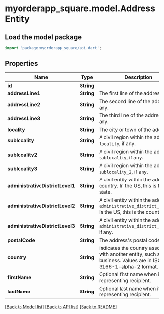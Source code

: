 # myorderapp_square.model.AddressEntity

## Load the model package
```dart
import 'package:myorderapp_square/api.dart';
```

## Properties
Name | Type | Description | Notes
------------ | ------------- | ------------- | -------------
**id** | **String** |  | [optional] 
**addressLine1** | **String** | The first line of the address. | [optional] 
**addressLine2** | **String** | The second line of the address, if any. | [optional] 
**addressLine3** | **String** | The third line of the address, if any. | [optional] 
**locality** | **String** | The city or town of the address. | [optional] 
**sublocality** | **String** | A civil region within the address's `locality`, if any. | [optional] 
**sublocality2** | **String** | A civil region within the address's `sublocality`, if any. | [optional] 
**sublocality3** | **String** | A civil region within the address's `sublocality_2`, if any. | [optional] 
**administrativeDistrictLevel1** | **String** | A civil entity within the address's country. In the US, this is the state. | [optional] 
**administrativeDistrictLevel2** | **String** | A civil entity within the address's `administrative_district_level_1`. In the US, this is the county. | [optional] 
**administrativeDistrictLevel3** | **String** | A civil entity within the address's `administrative_district_level_2`, if any. | [optional] 
**postalCode** | **String** | The address's postal code. | [optional] 
**country** | **String** | Indicates the country associated with another entity, such as a business. Values are in ISO 3166-1-alpha-2 format. | [optional] 
**firstName** | **String** | Optional first name when it's representing recipient. | [optional] 
**lastName** | **String** | Optional last name when it's representing recipient. | [optional] 

[[Back to Model list]](../README.md#documentation-for-models) [[Back to API list]](../README.md#documentation-for-api-endpoints) [[Back to README]](../README.md)


